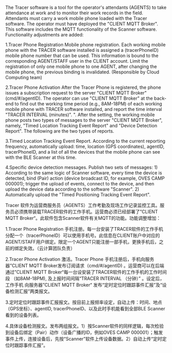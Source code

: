 The Tracer software is a tool for the operator's attendants (AGENTS) to take attendance at work and to monitor their work records in the field. Attendants must carry a work mobile phone loaded with the Tracer software. The operator must have deployed the "CLIENT MQTT Broker". This software includes the MQTT functionality of the Scanner software. Functionality adjustments are added:

1.Tracer Phone Registration Mobile phone registration. Each working mobile phone with the TRACER software installed is assigned a (tracerPhoneID) mobile phone number that can be used. This information is bound to the corresponding AGENT/STAFF user in the CLIENT account. Limit the registration of only one mobile phone to one AGENT, after changing the mobile phone, the previous binding is invalidated. (Responsible by Cloud Computing team)

2.Tracer Phone Activation After the Tracer Phone is registered, the phone issues a subscription request to the server "CLIENT MQTT Broker" (cmd/#/agentID). The operator can use "CLIENT MQTT Broker" at the back-end to find out the working time period (e.g., 8AM-18PM) of each working mobile phone with TRACER software installed, and report the time interval "TRACER INTERVAL (minutes)". ". After the setting, the working mobile phone posts two types of messages to the server "CLIENT MQTT Broker", namely, "Timed Location Tracking Event Report" and "Device Detection Report". The following are the two types of reports.

3.Timed Location Tracking Event Report. According to the current reporting frequency, automatically upload: time, location (GPS coordinates), agentID, tracerPhoneID, and a list of all the devices that the mobile phone can see with the BLE Scanner at this time.

4.Specific device detection messages. Publish two sets of messages: 1) According to the same logic of Scanner software, every time the device is detected, bind (Pair) action (device broadcast ID, for example, OVES CAMP 000001); trigger the upload of events, connect to the device, and then upload the device data according to the software "Scanner". 2) Automatically upload the "Timed Positioning Tracking Event Report".



Tracer 软件为运营商服务员（AGENTS）工作考勤及现场工作记录监控工具。服务员必须携带装载TRACER软件的工作手机。运营商必须已经部署了”CLIENT MQTT Broker“。此软件包含Scanner软件有关MQTT的功能。功能调整增加：

1.Tracer Phone Registration 手机注册。每一台安装了TRACER软件的工作手机 分配一个（tracerPhoneID）可以使用手机号。此信息在CLIENT账户中对应的AGENT/STAFF用户绑定。限定一个AGENT只能注册一部手机，更换手机后，之前的绑定失效。（云计算团队负责）

2.Tracer Phone Activation 激活。Tracer Phone 手机注册后，手机向服务器”CLIENT MQTT Broker发布订阅请求（cmd/#/agentID) 。运营商可以在后端通过”CLIENT MQTT Broker“每一台设安装了TRACER软件的工作手机的工作时间段 （如8AM-18PM), 及上报时间间隔“TRACER INTERVAL （分钟）” 。设定后，工作手机 向服务器”CLIENT MQTT Broker“ 发布“定时定位时跟踪事件汇报”及“设备检测汇报”两类报文。

3.定时定位时跟踪事件汇报报文。按目前上报频率设定，自动上传：时间、地点（GPS坐标）、agentID, tracerPhoneID、以及此时手机能看到全部BLE Scanner看到的设备列表。

4.具体设备检测报文。发布两组报文。1）按Scanner软件的同样逻辑，每次检验到设备后绑定（Pair）动作（设备广播的ID，例如OVES CAMP 000001）；触发事件上传，连接设备后，先按“Scanner”软件上传设备数据。2）自动上传“定时定位时跟踪事件汇报”。
